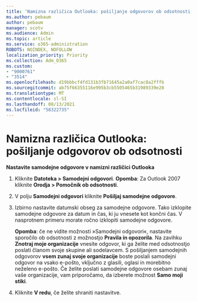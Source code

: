```yaml
---
title: 'Namizna različica Outlooka: pošiljanje odgovorov ob odsotnosti'
ms.author: pebaum
author: pebaum
manager: scotv
ms.audience: Admin
ms.topic: article
ms.service: o365-administration
ROBOTS: NOINDEX, NOFOLLOW
localization_priority: Priority
ms.collection: Adm_O365
ms.custom:
- "9000761"
- "3514"
ms.openlocfilehash: d19bbbcf4fd131b3fb71645a2a0af7cac8a2fffb
ms.sourcegitcommit: ab75f66355116e995b3cb5505465b31989339e28
ms.translationtype: MT
ms.contentlocale: sl-SI
ms.lasthandoff: 08/13/2021
ms.locfileid: "58322735"
---
```

# <a name="outlook-desktop-send-out-of-office-replies"></a>Namizna različica Outlooka: pošiljanje odgovorov ob odsotnosti

**Nastavite samodejne odgovore v namizni različici Outlooka**

1. Kliknite **Datoteka > Samodejni odgovori**. 
    **Opomba**: Za Outlook 2007 kliknite **Orodja > Pomočnik ob odsotnosti**.

2. V polju **Samodejni odgovori** kliknite **Pošiljaj samodejne odgovore**.

3. Izbirno nastavite datumski obseg za samodejne odgovore. Tako izklopite samodejne odgovore za datum in čas, ki ju vnesete kot končni čas. V nasprotnem primeru morate ročno izklopiti samodejne odgovore.

    **Opomba**: če ne vidite možnosti »Samodejni odgovori«, nastavite sporočilo ob odsotnosti z možnostjo **Pravila in opozorila**. Na zavihku **Znotraj moje organizacije** vnesite odgovor, ki ga želite med odsotnostjo poslati članom svoje skupine ali sodelavcem. S pošiljanjem samodejnih odgovorov **vsem zunaj svoje organizacije** boste poslali samodejni odgovor na vsako e-pošto, vključno z glasili, oglasi in morebitno neželeno e-pošto. Če želite poslati samodejne odgovore osebam zunaj vaše organizacije, vam priporočamo, da izberete možnost **Samo moji stiki**.

4. Kliknite **V redu**, če želite shraniti nastavitve.
